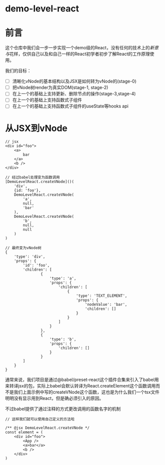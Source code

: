 # demo-level-react

# 前言

这个仓库中我们会一步一步实现一个demo级的React，没有任何的技术上的*新意与*花样，仅供自己以及和自己一样的React初学者初步了解React的工作原理使用。

我们的目标：

- [ ]  清晰化vNode的基本结构以及JSX是如何转为vNode的(stage-0)
- [ ]  把vNode树render为真实DOM(stage-1, stage-2)
- [ ]  在上一个的基础上支持更新、删除节点的操作(stage-3,stage-4)
- [ ]  在上一个的基础上支持函数式子组件
- [ ]  在上一个的基础上支持函数式子组件的useState等hooks api

# 从JSX到vNode

```tsx
// jsx
<div id="foo">
	<a>
		bar
	</a>
	<b />
</div>

// 经过babel处理变为函数调用
[DemoLevelReact.createVNode]()(
	'div',
	{id: 'foo'},
	DemoLevelReact.createVNode(
		'a',
		null,
		'bar'
	),
	DemoLevelReact.createVNode(
		'b',
		null,
		null
	)
)

// 最终变为vNode树
{
	'type': 'div',
	'props': {
		'id': 'foo',
		'children': [
				{
					'type': 'a',
					'props': {
						'children': [
							{
								'type': 'TEXT_ELEMENT',
								'props': {
									'nodeValue': 'bar',
									'children': []
								}
							}
						]
					}
				},
				{
					'type': 'b',
					'props': {
						'children': []
					}
				}
		]
	}
}
```

通常来说，我们项目是通过@babel/preset-react这个插件合集来引入了babel用来转译jsx的包，实际上babel会默认转译为React.createElement这个函数调用而不是我们上面示例中写的createVNode这个函数，这也是为什么我们一个tsx文件明明没有显示用到React，但是确必须引入的原因。

不过babel提供了通过注释的方式更改调用的函数名字的机制

```tsx
// 这样我们就可以使用自己定义的方法啦

/** @jsx DemoLevelReact.createVNode */
const element = (
    <div id="foo">
        <App />
        <a>bar</a>
        <b />
    </div>
)
```
